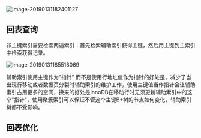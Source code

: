 

![image-20190131182401127](https://youpaiyun.zongqilive.cn/image/006tNc79ly1fzpxw2qw50j312u0g645a.jpg)



## 回表查询

非主键索引需要检索两遍索引：首先检索辅助索引获得主键，然后用主键到主索引中检索获得记录。

![image-20190131185518069](https://youpaiyun.zongqilive.cn/image/006tKfTcly1g0g4yv0l6aj31v80qux0t.jpg)





辅助索引使用主键作为"指针" 而不是使用行地址值作为指针的好处是，减少了当出现行移动或者数据页分裂时辅助索引的维护工作，使用主键值当作指针会让辅助索引占用更多的空间，换来的好处是InnoDB在移动行时无须更新辅助索引中的这个"指针"，使用聚簇索引可以保证不管这个主键B+树的节点如何变化，辅助索引树都不受影响。



## 回表优化





















